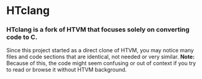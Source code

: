 # HTclang

### HTclang is a fork of HTVM that focuses solely on converting code to C.

Since this project started as a direct clone of HTVM, you may notice many files and code sections that are identical, not needed or very similar.
**Note:** Because of this, the code might seem confusing or out of context if you try to read or browse it without HTVM background.
